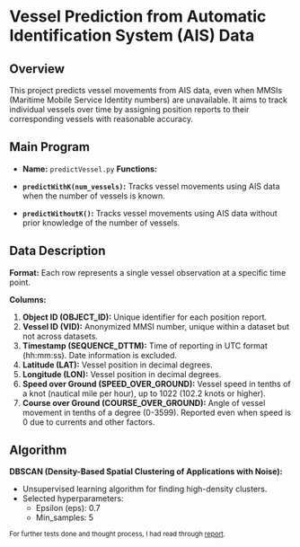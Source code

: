 # Vessel Prediction from Automatic Identification System (AIS) Data

## Overview

This project predicts vessel movements from AIS data, even when MMSIs (Maritime Mobile Service Identity numbers) are unavailable. It aims to track individual vessels over time by assigning position reports to their corresponding vessels with reasonable accuracy. 

## Main Program

- **Name:** `predictVessel.py` 
**Functions:**

- **`predictWithK(num_vessels)`:** Tracks vessel movements using AIS data when the number of vessels is known.
- **`predictWithoutK()`:** Tracks vessel movements using AIS data without prior knowledge of the number of vessels.


## Data Description

**Format:** Each row represents a single vessel observation at a specific time point.

**Columns:**

1. **Object ID (OBJECT_ID):** Unique identifier for each position report.
2. **Vessel ID (VID):** Anonymized MMSI number, unique within a dataset but not across datasets.
3. **Timestamp (SEQUENCE_DTTM):** Time of reporting in UTC format (hh:mm:ss). Date information is excluded.
4. **Latitude (LAT):** Vessel position in decimal degrees.
5. **Longitude (LON):** Vessel position in decimal degrees.
6. **Speed over Ground (SPEED_OVER_GROUND):** Vessel speed in tenths of a knot (nautical mile per hour), up to 1022 (102.2 knots or higher).
7. **Course over Ground (COURSE_OVER_GROUND):** Angle of vessel movement in tenths of a degree (0-3599). Reported even when speed is 0 due to currents and other factors.

## Algorithm

**DBSCAN (Density-Based Spatial Clustering of Applications with Noise):**

- Unsupervised learning algorithm for finding high-density clusters.
- Selected hyperparameters:
    - Epsilon (eps): 0.7
    - Min_samples: 5


<sup>For further tests done and thought process, I had read through [report].</sup> 

[report]: https://www.mediafire.com/file/zxhev8uscdarj0u/annotated-Case+Study+2+-+Report.pdf/file 